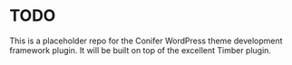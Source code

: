 # TODO #

This is a placeholder repo for the Conifer WordPress theme development framework plugin. It will be built on top of the excellent Timber plugin.